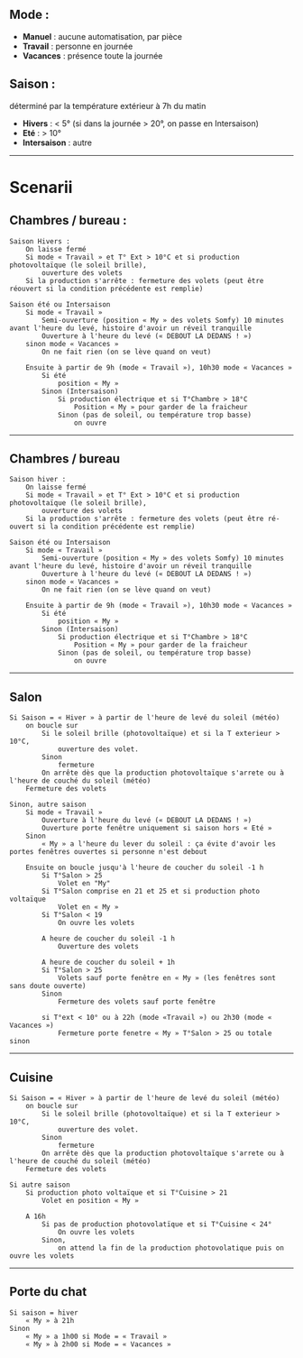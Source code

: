 Mode :
------
 - **Manuel** : aucune automatisation, par pièce
 - **Travail** : personne en journée
 - **Vacances** : présence toute la journée

Saison :
--------
déterminé par la température extérieur à 7h du matin
 - **Hivers** : < 5° (si dans la journée > 20°, on passe en Intersaison)
 - **Eté** : > 10° 	
 - **Intersaison** : autre

----------
Scenarii
========

Chambres / bureau :
-------------------
	Saison Hivers :
		On laisse fermé
		Si mode « Travail » et T° Ext > 10°C et si production photovoltaïque (le soleil brille),
			ouverture des volets
		Si la production s'arrête : fermeture des volets (peut être réouvert si la condition précédente est remplie)

	Saison été ou Intersaison
		Si mode « Travail »
			Semi-ouverture (position « My » des volets Somfy) 10 minutes avant l'heure du levé, histoire d'avoir un réveil tranquille
			Ouverture à l'heure du levé (« DEBOUT LA DEDANS ! »)
		sinon mode « Vacances »
			On ne fait rien (on se lève quand on veut)

		Ensuite à partir de 9h (mode « Travail »), 10h30 mode « Vacances »
			Si été
				position « My »
			Sinon (Intersaison)
				Si production électrique et si T°Chambre > 18°C
					Position « My » pour garder de la fraicheur
				Sinon (pas de soleil, ou température trop basse)
					on ouvre

----------
Chambres / bureau
-----------------
	Saison hiver :
		On laisse fermé
		Si mode « Travail » et T° Ext > 10°C et si production photovoltaïque (le soleil brille),
			ouverture des volets
		Si la production s'arrête : fermeture des volets (peut être ré-ouvert si la condition précédente est remplie)

	Saison été ou Intersaison
		Si mode « Travail »
			Semi-ouverture (position « My » des volets Somfy) 10 minutes avant l'heure du levé, histoire d'avoir un réveil tranquille
			Ouverture à l'heure du levé (« DEBOUT LA DEDANS ! »)
		sinon mode « Vacances »
			On ne fait rien (on se lève quand on veut)

		Ensuite à partir de 9h (mode « Travail »), 10h30 mode « Vacances »
			Si été
				position « My »
			Sinon (Intersaison)
				Si production électrique et si T°Chambre > 18°C
					Position « My » pour garder de la fraicheur
				Sinon (pas de soleil, ou température trop basse)
					on ouvre

----------
Salon
-----
	Si Saison = « Hiver » à partir de l'heure de levé du soleil (météo)
		on boucle sur
			Si le soleil brille (photovoltaïque) et si la T exterieur > 10°C,
				ouverture des volet.
			Sinon
				fermeture
			On arrête dès que la production photovoltaïque s'arrete ou à l'heure de couché du soleil (météo)
		Fermeture des volets

	Sinon, autre saison
		Si mode « Travail »
			Ouverture à l'heure du levé (« DEBOUT LA DEDANS ! »)
			Ouverture porte fenêtre uniquement si saison hors « Eté »
		Sinon
			« My » a l'heure du lever du soleil : ça évite d'avoir les portes fenêtres ouvertes si personne n'est debout

		Ensuite on boucle jusqu'à l'heure de coucher du soleil -1 h
			Si T°Salon > 25
				Volet en "My"
			Si T°Salon comprise en 21 et 25 et si production photo voltaïque
				Volet en « My »
			Si T°Salon < 19
				On ouvre les volets

			A heure de coucher du soleil -1 h
				Ouverture des volets

			A heure de coucher du soleil + 1h
			Si T°Salon > 25
				Volets sauf porte fenêtre en « My » (les fenêtres sont sans doute ouverte)
			Sinon
				Fermeture des volets sauf porte fenêtre

			si T°ext < 10° ou à 22h (mode «Travail ») ou 2h30 (mode « Vacances »)
				Fermeture porte fenetre « My » T°Salon > 25 ou totale sinon


----------
Cuisine
-------
	Si Saison = « Hiver » à partir de l'heure de levé du soleil (météo)
		on boucle sur
			Si le soleil brille (photovoltaïque) et si la T exterieur > 10°C,
				ouverture des volet.
			Sinon
				fermeture
			On arrête dès que la production photovoltaïque s'arrete ou à l'heure de couché du soleil (météo)
		Fermeture des volets

	Si autre saison
		Si production photo voltaïque et si T°Cuisine > 21
			Volet en position « My »

		A 16h
			Si pas de production photovolatïque et si T°Cuisine < 24°
				On ouvre les volets
			Sinon,
				on attend la fin de la production photovolatique puis on ouvre les volets

----------
Porte du chat
-------------
	Si saison = hiver
		« My » à 21h
	Sinon
		« My » a 1h00 si Mode = « Travail »
		« My » à 2h00 si Mode = « Vacances »
